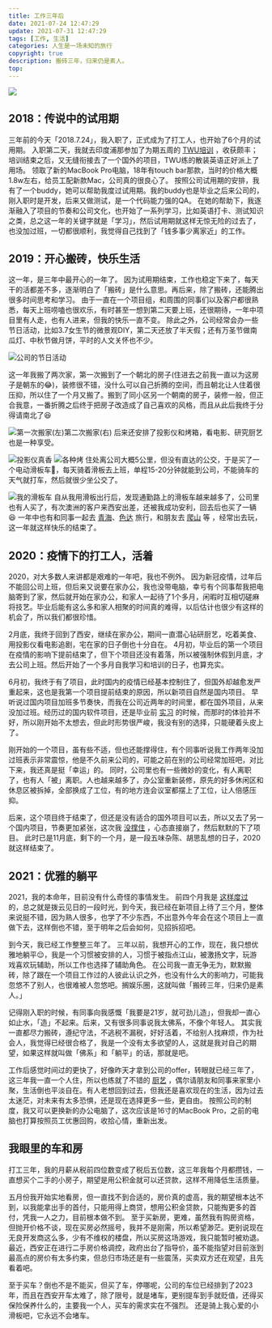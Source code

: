 ```yaml
---
title: 工作三年后
date: 2021-07-24 12:47:29
update: 2021-07-31 12:47:29
tags: [工作, 生活]
categories: 人生是一场未知的旅行
copyright: true
description: 搬砖三年，归来仍是素人。
top:
---
```


<img src="https://i.loli.net/2021/07/31/FoOkzjwaQncAq3l.png">

## 2018：传说中的试用期

三年前的今天「2018.7.24」，我入职了，正式成为了打工人，也开始了6个月的试用期。
入职第二天，我就去印度浦那参加了为期五周的 [TWU培训](https://jmyblog.top/TWUJourney/) ，收获颇丰；培训结束之后，又无缝衔接去了一个国外的项目，TWU练的散装英语正好派上了用场。
领取了新的MacBook Pro电脑，18年有touch bar那款，当时的价格大概1.8w左右，给员工配新款Mac，公司真的很良心了。
按照公司试用期的安排，我有了一个buddy，她可以帮助我度过试用期。我的buddy也是毕业之后来公司的，刚入职时是开发，后来又做测试，是一个代码能力强的QA。
在她的帮助下，我逐渐融入了项目的节奏和公司文化，也开始了一系列学习，比如英语打卡、测试知识之类，总之这一年的关键字就是「学习」，然后试用期就这样无惊无险的过去了，也没加过班，一切都很顺利，我觉得自己找到了「钱多事少离家近」的工作。

## 2019：开心搬砖，快乐生活

这一年，是三年中最开心的一年了。
因为试用期结束，工作也稳定下来了，每天干的活都差不多，逐渐明白了「搬砖」是什么意思。再后来，除了搬砖，还能腾出很多时间思考和学习。
由于一直在一个项目组，和周围的同事们以及客户都很熟悉，每天上班唠嗑也很欢乐，有时甚至一想到第二天要上班，还很期待，一年中项目里有人走，也有人进来，但我的快乐一直不变。
除此之外，公司经常会办一些节日活动，比如3.7女生节的微景观DIY，第二天还放了半天假；还有万圣节做南瓜灯、中秋节做月饼，平时的人文关怀也不少。

![公司的节日活动](https://i.loli.net/2021/08/01/t859kegJHNB6b7o.jpg)

这一年我搬了两次家，第一次搬到了一个朝北的房子(住进去之前我一直以为这房子是朝东的:joy:)，装修很不错，没什么可以自己折腾的空间，而且朝北让人住着很压抑，所以住了一个月又搬了。搬到了同小区另一个朝南的房子，装修一般，但正合我意，一番折腾之后终于把房子改造成了自己喜欢的风格，而且从此后我终于分得请南北了:satisfied:

![第一次搬家(左)第二次搬家(右)](https://i.loli.net/2021/08/01/B4PdgGpbyAROq3t.jpg)
后来还安排了投影仪和烤箱，看电影、研究厨艺也是一种享受。

![投影仪真香](https://i.loli.net/2021/08/01/t2367xjFVWkTLrR.jpg)
![各种烤](https://i.loli.net/2021/08/01/OmK46iCosyIgezG.jpg)
住处离公司大概5公里，但没有直达的公交，于是买了一个电动滑板车🛴，每天骑着滑板去上班，单程15-20分钟就能到公司，不能骑车的天气就打车，然后就很少坐公交了。

![我的滑板车](https://i.loli.net/2021/08/01/XNd4KMO5ZcWsalL.jpg)
自从我用滑板出行后，发现通勤路上的滑板车越来越多了，公司里也有人买了，有次澳洲的客户来西安出差，还被我成功安利，回去后也买了一辆:laughing:
一年中也有和同事一起去 [青海](https://jmyblog.top/5-1-travel/)、[色达](https://jmyblog.top/6-6-travel/) 旅行，和朋友去 [爬山](https://jmyblog.top/HuaShanTravel/) 等 ，经常出去玩，这一年就这样快乐的结束了。

## 2020：疫情下的打工人，活着

2020，对大多数人来讲都是艰难的一年吧，我也不例外。
因为新冠疫情，过年后不能回公司上班，但后来又说要在家办公，我也没带电脑，幸亏有个同事帮我把电脑寄到了家，然后就开始在家办公，和家人一起待了1个多月，闲暇时互相切磋麻将技艺。毕业后能有这么多和家人相聚的时间真的难得，以后估计也很少有这样的机会了，所以我们都很珍惜。

2月底，我终于回到了西安，继续在家办公，期间一直潜心钻研厨艺，吃着美食、用投影仪看电影追剧，宅在家的日子倒也十分自在。
4月初，毕业后的第一个项目在疫情的影响下提前结束了，但下个项目还没有着落，所以被强制休假到月底，才去公司上班。然后开始了一个多月自我学习和培训的日子，也算充实。

6月初，我终于有了项目，此时国内的疫情已经基本控制住了，但国外却越愈发严重起来，这也是我第一个项目提前结束的原因，所以新项目自然是国内项目。
早听说过国内项目加班多节奏快，而我在公司近两年的时间里，都在国外项目，从来没加过班。经历过的国内软件项目，还是毕业前 [实习](https://jmyblog.top/未来是星辰大海-Part2/) 的时候，而那时的体验并不好，所以刚开始不太想去，但此时形势很严峻，我没有别的选择，只能硬着头皮上了。

刚开始的一个项目，虽有些不适，但也还能撑得住，有个同事听说我工作两年没加过班表示非常震惊，他是不久前来公司的，可能之前在别的公司经常加班吧，对比下来，我还真是挺「幸运」的。
同时，公司里也有一些微妙的变化，有人离职了，也有人「被」离职。人也越来越多了，办公室重新装修，原先的好多休闲区和休息区被拆掉，全部换成了工位，有的地方连会议室都摆上了工位，让人倍感压抑。

后来，这个项目终于结束了，但还是没有适合的国外项目可以去，所以又去了另一个国内项目，节奏更加紧张，这次我 [没撑住](https://jmyblog.top/Silent-protest/) ，心态直接崩了，然后默默的下了项目。
此时已是11月底，剩下的一个月，是一段五味杂陈、胡思乱想的日子，2020就这样结束了。

## 2021：优雅的躺平

2021，我的本命年，目前没有什么奇怪的事情发生。
前四个月我是 [这样度过](https://jmyblog.top/my-1-3-part-of-2021/) 的，总之就是拨云见日的一段时光，到今天，我已经在新项目上待了三个月，整体来说挺不错，因为熟人很多，也学了不少东西，不出意外今年会在这个项目上一直做下去，这样倒也不错，至于明年之后会如何，见招拆招吧。

到今天，我已经工作整整三年了。
三年以前，我想开心的工作，现在，我只想优雅地躺平:relieved:，我是一个习惯被安排的人，习惯于被指点江山，被激扬文字，玩游戏喜欢玩辅助，所以工作也选择了辅助角色。
在公司我一直无争无为，默默搬砖，除了跟在一个项目工作过的人彼此认识之外，也没有什么大的影响力，可能我忽悠不了别人，也很难被人忽悠吧。搁娱乐圈，这就叫做「搬砖三年，归来仍是素人。」

记得刚入职的时候，有同事向我感慨「我要是21岁，就可劲儿造」，但我却一直心如止水，「造」不起来。后来，又有很多同事说我太佛系，不像个年轻人。
其实我一直都尽力搬砖，遵纪守法，不逃税不漏税，好好活着，不给别人找麻烦，作为社会人，我觉得已经很合格了，我是一个没有太多欲望的人，这就是我对自己的期望，如果这样就叫做「佛系」和「躺平」的话，那就是吧。

工作后感觉时间过的更快了，好像昨天才拿到公司的offer，转眼就已经三年了，这三年我一直一个人住，所以也练就了不错的 [厨艺](https://jmyblog.top/myCookingWay/) ，偶尔请朋友和同事来家里小聚，生活倒也平淡自在。有人老想回到过去，但我还是喜欢现在的生活，因为过去太迷茫，对未来有太多恐惧，还是现在选择更多一些，更自由。
按照公司的制度，我又可以更换新的办公电脑了，这次应该是16寸的MacBook Pro，之前的电脑也打算按照员工优惠回购，收拾心情，重新出发。

## 我眼里的车和房

打工三年，我的月薪从税前四位数变成了税后五位数，这三年我每个月都攒钱，一直想买个二手的小房子，期望是用公积金就可以还贷款，这样不用降低生活质量。

五月份我开始实地看房，但一直找不到合适的，房价真的虚高，我的期望根本达不到，以我能拿出手的首付，只能用得上商贷，想用公积金贷款，只能掏更多的首付，凭我一人之力，目前根本做不到。
至于买新房，更难，虽然我有购房资格，但抛开价格不谈，现在买房必然摇号，我并不是刚需，所以希望渺茫。更别说现在无良开发商这么多，少有不维权的楼盘，所以买房这场游戏，我只能暂时被劝退。
最近，西安正在进行二手房价格调控，政府出台了指导价，虽不能指望对目前涨到最高点的房价有太多约束，但总归市场还是有一些震荡，买卖双方还在观望，且先看着吧。

至于买车？倒也不是不能买，但买了车，停哪呢，公司的车位已经排到了2023年，而且在西安开车太难了，除了限号，就是堵车，更别提车到手就贬值，还得买保险保养什么的，主要我一个人，买车的需求实在不强烈。
还是骑上我心爱的小滑板吧，它永远不会堵车。